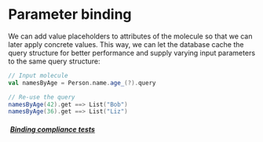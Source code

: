 
# Parameter binding

We can add value placeholders to attributes of the molecule so that we can later apply concrete values. This way, we can let the database cache the query structure for better performance and supply varying input parameters to the same query structure:

```scala
// Input molecule
val namesByAge = Person.name.age_(?).query

// Re-use the query
namesByAge(42).get ==> List("Bob")
namesByAge(36).get ==> List("Liz")
```


##### [<i class="fas fa-handshake" style="margin-right: 4px;"></i> Binding compliance tests](https://github.com/scalamolecule/molecule/tree/main/db/compliance/shared/src/test/scala/molecule/db/compliance/test/bind)